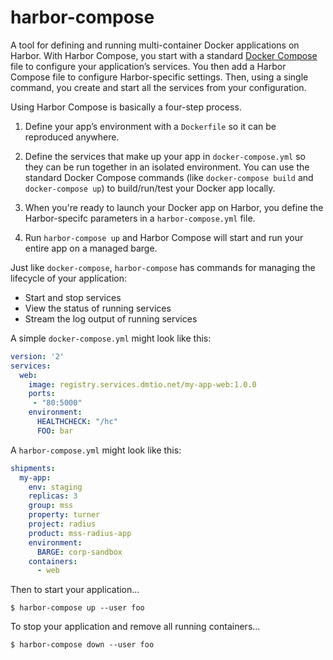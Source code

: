 # harbor-compose

A tool for defining and running multi-container Docker applications on Harbor.  With Harbor Compose, you start with a standard [Docker Compose](https://docs.docker.com/compose/) file to configure your application’s services. You then add a Harbor Compose file to configure Harbor-specific settings.  Then, using a single command, you create and start all the services from your configuration.

Using Harbor Compose is basically a four-step process.

1. Define your app’s environment with a `Dockerfile` so it can be reproduced anywhere.

2. Define the services that make up your app in `docker-compose.yml` so they can be run together in an isolated environment.  You can use the standard Docker Compose commands (like `docker-compose build` and `docker-compose up`) to build/run/test your Docker app locally.

3. When you're ready to launch your Docker app on Harbor, you define the Harbor-specifc parameters in a `harbor-compose.yml` file.

4. Run `harbor-compose up` and Harbor Compose will start and run your entire app on a managed barge.


Just like `docker-compose`, `harbor-compose` has commands for managing the lifecycle of your application:

- Start and stop services
- View the status of running services
- Stream the log output of running services


A simple `docker-compose.yml` might look like this:

```yaml
version: '2'
services:
  web:
    image: registry.services.dmtio.net/my-app-web:1.0.0
    ports:
     - "80:5000"
    environment:
      HEALTHCHECK: "/hc"
      FOO: bar
```

A `harbor-compose.yml` might look like this:

```yaml
shipments:
  my-app:    
    env: staging
    replicas: 3
    group: mss  
    property: turner
    project: radius
    product: mss-radius-app    
    environment:
      BARGE: corp-sandbox
    containers:
      - web
```


Then to start your application...

```
$ harbor-compose up --user foo
```

To stop your application and remove all running containers...

```
$ harbor-compose down --user foo
```


